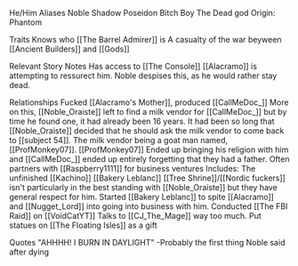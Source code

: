 He/Him
Aliases
 Noble
 Shadow
 Poseidon
 Bitch Boy
 The Dead god
Origin: Phantom

Traits
 Knows who [[The Barrel Admirer]] is
 A casualty of the war beyween [[Ancient Builders]] and [[Gods]]

Relevant Story Notes 
 Has access to [[The Console]]
 [[Alacramo]] is attempting to ressurect him.
  Noble despises this, as he would rather stay dead.

Relationships
 Fucked [[Alacramo's Mother]], produced [[CallMeDoc_]]
  More on this, [[Noble_Oraiste]] left to find a milk vendor for [[CallMeDoc_]] but by time he found one, it had already been 16 years. It had been so long that [[Noble_Oraiste]] decided that he should ask the milk vendor to come back to [[subject 54]]. The milk vendor being a goat man named, [[ProfMonkey07]]. [[ProfMonkey07]] Ended up bringing his religion with him and [[CallMeDoc_]] ended up entirely forgetting that they had a father.
 Often partners with [[Raspberry1111]] for business ventures
  Includes:
   The unfinished [[Kachino]]
   [[Bakery Leblanc]]
 [[Tree Shrine]]/[[Nordic fuckers]] isn't particularly in the best standing with [[Noble_Oraiste]] but they have general respect for him.
 Started [[Bakery Leblanc]] to spite [[Alacramo]] and [[Nugget_Lord]] into going into business with him.
 Conducted [[The FBI Raid]] on [[VoidCatYT]]
 Talks to [[CJ_The_Mage]] way too much. Put statues on [[The Floating Isles]] as a gift
 
Quotes
 "AHHHH! I BURN IN DAYLIGHT" -Probably the first thing Noble said after dying
